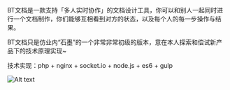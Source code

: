 BT文档是一款支持「多人实时协作」的文档设计工具，你可以和别人一起同时进行一个文档制作，你们能够互相看到对方的状态，以及每个人的每一步操作与结果。

BT文档只是仿业内“石墨”的一个非常非常初级的版本，意在本人探索和偿试新产品下的技术原理实现~

技术实现：php + nginx + socket.io + node.js + es6 + gulp

![Alt text](http://im.5i5s.net/Public/assets/images/9293E450-B7FC-4573-AACF-08CD9F52B702.png)
